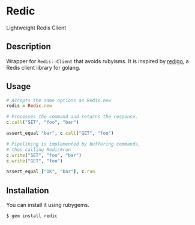 Redic
=====

Lightweight Redis Client

Description
-----------

Wrapper for `Redis::Client` that avoids rubyisms. It is inspired
by [redigo](https://github.com/garyburd/redigo), a Redis client
library for golang.

## Usage

```ruby
# Accepts the same options as Redis.new
redis = Redic.new

# Processes the command and returns the response.
c.call("SET", "foo", "bar")

assert_equal "bar", c.call("GET", "foo")

# Pipelining is implemented by buffering commands,
# then calling Redic#run
c.write("SET", "foo", "bar")
c.write("GET", "foo")

assert_equal ["OK", "bar"], c.run
```

## Installation

You can install it using rubygems.

```
$ gem install redic
```
